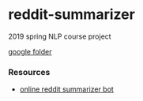 # reddit-summarizer
2019 spring NLP course project

[google folder](https://drive.google.com/drive/folders/1X9Z8pT9eW3bUdGQT7OO14Oqd5a2_kjgU?usp=sharing)  

### Resources
- [online reddit summarizer bot](https://www.reddit.com/r/autotldr/comments/31b9fm/faq_autotldr_bot/)  

